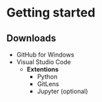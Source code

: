 # Getting started
## Downloads 
* GitHub for Windows
* Visual Studio Code
	* **Extentions**
		* Python
		* GitLens
		* Jupyter (optional)

